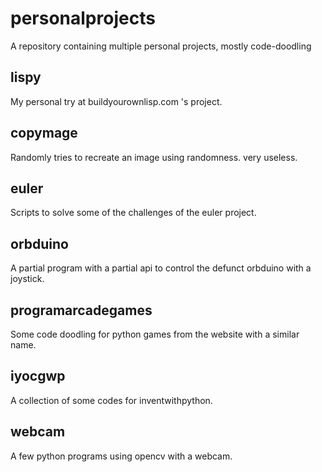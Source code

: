 # personalprojects
A repository containing multiple personal projects, mostly code-doodling

## lispy

My personal try at buildyourownlisp.com 's project.

## copymage

Randomly tries to recreate an image using randomness. very useless.

## euler

Scripts to solve some of the challenges of the euler project.

## orbduino

A partial program with a partial api to control the defunct orbduino with a joystick.

## programarcadegames

Some code doodling for python games from the website with a similar name.

## iyocgwp

A collection of some codes for inventwithpython.

## webcam

A few python programs using opencv with a webcam.
